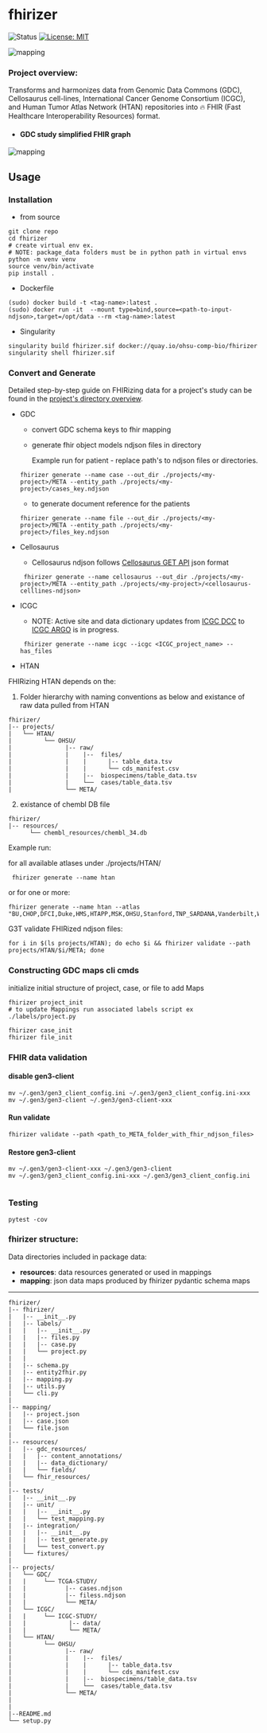 # fhirizer
![Status](https://img.shields.io/badge/Status-Build%20Passing-lgreen)
[![License: MIT](https://img.shields.io/badge/License-MIT-yellow.svg)](https://opensource.org/licenses/MIT)



![mapping](./imgs/fhir_flame.png)


### Project overview:
Transforms and harmonizes data from Genomic Data Commons (GDC), Cellosaurus cell-lines, International Cancer Genome Consortium (ICGC), and Human Tumor Atlas Network (HTAN) repositories into 🔥 FHIR (Fast Healthcare Interoperability Resources) format.

- #### GDC study simplified FHIR graph 
![mapping](./imgs/gdc_tcga_study_example_fhir_graph.png)

## Usage 
### Installation

- from source 
```
git clone repo
cd fhirizer
# create virtual env ex. 
# NOTE: package_data folders must be in python path in virtual envs 
python -m venv venv
source venv/bin/activate
pip install . 
```

- Dockerfile

```
(sudo) docker build -t <tag-name>:latest .
(sudo) docker run -it  --mount type=bind,source=<path-to-input-ndjson>,target=/opt/data --rm <tag-name>:latest
```

- Singularity 
```
singularity build fhirizer.sif docker://quay.io/ohsu-comp-bio/fhirizer
singularity shell fhirizer.sif
```

### Convert and Generate

Detailed step-by-step guide on FHIRizing data for a project's study can be found in the [project's directory overview](https://github.com/bmeg/fhirizer/blob/master/projects).

- GDC 
  - convert GDC schema keys to fhir mapping
  - generate fhir object models ndjson files in directory

    Example run for patient - replace path's to ndjson files or directories. 
 
  ``` 
  fhirizer generate --name case --out_dir ./projects/<my-project>/META --entity_path ./projects/<my-project>/cases_key.ndjson
  ``` 

  - to generate document reference for the patients
  
  ``` 
  fhirizer generate --name file --out_dir ./projects/<my-project>/META --entity_path ./projects/<my-project>/files_key.ndjson
  ``` 

- Cellosaurus 

  - Cellosaurus ndjson follows [Cellosaurus GET API](https://api.cellosaurus.org/)  json format
  
  ```
   fhirizer generate --name cellosaurus --out_dir ./projects/<my-project>/META --entity_path ./projects/<my-project>/<cellosaurus-celllines-ndjson>
  ```

- ICGC

  - NOTE: Active site and data dictionary updates from [ICGC DCC](https://dcc.icgc.org/) to [ICGC ARGO](https://platform.icgc-argo.org/) is in progress.
  
  ```
   fhirizer generate --name icgc --icgc <ICGC_project_name> --has_files
  ```
- HTAN
  
FHIRizing HTAN depends on the: 
1. Folder hierarchy with naming conventions as below and existance of raw data pulled from HTAN
```
fhirizer/
|-- projects/
|   └── HTAN/ 
|         └── OHSU/
|               |-- raw/ 
|               |    |--  files/
|               |    |      |-- table_data.tsv
|               |    |      └── cds_manifest.csv
|               |    |--  biospecimens/table_data.tsv
|               |    └──  cases/table_data.tsv
|               └── META/
```
2. existance of chembl DB file
```
fhirizer/
|-- resources/
      └── chembl_resources/chembl_34.db

```

Example run: 

for all available atlases under ./projects/HTAN/<Atlas name>
  ```
   fhirizer generate --name htan 
  ```
or for one or more: 
```commandline
fhirizer generate --name htan --atlas "BU,CHOP,DFCI,Duke,HMS,HTAPP,MSK,OHSU,Stanford,TNP_SARDANA,Vanderbilt,WUSTL"
```

G3T validate FHIRized ndjson files: 
```commandline
for i in $(ls projects/HTAN); do echo $i && fhirizer validate --path projects/HTAN/$i/META; done
```

### Constructing GDC maps cli cmds 

initialize initial structure of project, case, or file to add Maps

```
fhirizer project_init 
# to update Mappings run associated labels script ex ./labels/project.py 

fhirizer case_init 
fhirizer file_init 
```

### FHIR data validation 

#### disable gen3-client
```
mv ~/.gen3/gen3_client_config.ini ~/.gen3/gen3_client_config.ini-xxx
mv ~/.gen3/gen3-client ~/.gen3/gen3-client-xxx
```

#### Run validate
```
fhirizer validate --path <path_to_META_folder_with_fhir_ndjson_files>
```

#### Restore gen3-client

```
mv ~/.gen3/gen3-client-xxx ~/.gen3/gen3-client
mv ~/.gen3/gen3_client_config.ini-xxx ~/.gen3/gen3_client_config.ini
  
```

### Testing 
```
pytest -cov 
```

### fhirizer structure:

Data directories included in package data:
- **resources**: data resources generated or used in mappings
- **mapping**: json data maps produced by fhirizer pydantic schema maps
****
```
fhirizer/
|-- fhirizer/
|   |-- __init__.py
|   |-- labels/
|   |   |-- __init__.py
|   |   |-- files.py
|   |   |-- case.py
|   |   └── project.py
|   |   
|   |-- schema.py
|   |-- entity2fhir.py
|   |-- mapping.py
|   |-- utils.py
|   └── cli.py
|   
|-- mapping/
|   |-- project.json
|   |-- case.json
|   └── file.json
|  
|-- resources/
|   |-- gdc_resources/
|   |   |-- content_annotations/
|   |   |-- data_dictionary/
|   |   └── fields/
|   └── fhir_resources/
| 
|-- tests/
|   |-- __init__.py
|   |-- unit/
|   |   |-- __init__.py
|   |   └── test_mapping.py
|   |-- integration/
|   |   |-- __init__.py
|   |   |-- test_generate.py
|   |   └── test_convert.py
|   └── fixtures/
| 
|-- projects/
|   └── GDC/ 
|   |     └── TCGA-STUDY/
|   |           |-- cases.ndjson
|   |           |-- filess.ndjson
|   |           └── META/
|   └── ICGC/
|   |     └── ICGC-STUDY/ 
|   |            |-- data/
|   |            └── META/
|   └── HTAN/ 
|         └── OHSU/
|               |-- raw/ 
|               |    |--  files/
|               |    |      |-- table_data.tsv
|               |    |      └── cds_manifest.csv
|               |    |--  biospecimens/table_data.tsv
|               |    └──  cases/table_data.tsv
|               └── META/
|              
|              
|--README.md
└── setup.py
```
